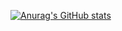 [![Anurag's GitHub stats](https://github-readme-stats.vercel.app/api?username=gearjp2)](https://github.com/anuraghazra/github-readme-stats)

